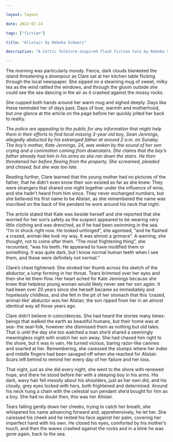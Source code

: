 ```yaml
---

layout: layout

date: 2022-07-14

tags: ["fiction"]

title: "Alistair by Rebeka Schwarz"

description: "A Celtic folklore-inspired flash fiction tale by Rebeka Schwarz"

---
```



The morning was particularly moody. Fierce, dark clouds blanketed the island threatening a downpour as Clare sat at her kitchen table flicking through the local newspaper. She sipped on a steaming mug of sweet, milky tea as the wind rattled the windows, and through the gloom outside she could see the sea dancing in the air as it crashed against the mossy rocks. 

She cupped both hands around her warm mug and sighed deeply. Days like these reminded her of days past. Days of love, warmth and motherhood, but one glance at the article on the page before her quickly jolted her back to reality. 

*The police are appealing to the public for any information that might help them in their efforts to find local missing 3-year old boy, Sean Jennings, allegedly abducted by his estranged father at around 2 a.m. on Sunday. The boy’s mother, Kate Jennings, 24, was woken by the sound of her son crying and a commotion coming from downstairs. She claims that the boy’s father already had him in his arms as she ran down the stairs. He then threatened her before fleeing from the property. She screamed, pleaded and chased, but she was too late.*

Reading further, Clare learned that the young mother had no pictures of the father, that he didn’t even know their son existed as far as she knew. They were strangers that shared one night together under the influence of wine, and she hadn’t heard from him since. They never exchanged numbers, but she believed his first name to be Alistair, as she remembered the name was inscribed on the back of the pendent he wore around his neck that night. 

The article stated that Kate was beside herself and she reported that she worried for her son’s safety as the suspect appeared to be wearing very little clothing and was drenched, as if he had been swimming in the sea. “I’m in shock right now. He looked unhinged”, she agonised, “and he flashed a crazed, animal-like look my way. It was almost a grimace”. A warning, she thought, not to come after them. “The most frightening thing”, she recounted, “was his teeth. He appeared to have modified them or something. It was quite dark, but I know normal human teeth when I see them, and these were definitely not normal.”

Clare’s chest tightened. She stroked her thumb across the sketch of the abductor, a lump forming in her throat. Tears brimmed over her eyes and then she let them flow. Her heart ached for Kate Jennings because she knew that helpless young woman would likely never see her son again. It had been over 20 years since she herself became so immediately and hopelessly childless, and she felt in the pit of her stomach that this ‘crazed, animal-like’ abductor was her Alistair, the son ripped from her in an almost identical way all those years ago. 

Clare didn’t believe in coincidences. She had heard the stories many times- beings that walked the earth as beautiful humans, but their home was at sea- the seal-folk, however she dismissed them as nothing but old tales. That is until the day she too watched a man she’d shared a seemingly meaningless night with snatch her son away. She had chased him right to the shore, but it was in vain. He turned vicious, baring razor-like canines and snarled at her. Remembering, she caressed the stumps where her index and middle fingers had been savaged off when she reached for Alistair. Scars left behind to remind her every day of her failure and her loss. 

That night, just as she did every night, she went to the shore with renewed hope, and there he stood before her with a sleeping boy in his arms. His dark, wavy hair fell messily about his shoulders, just as her own did, and his cloudy, grey eyes locked with hers, both frightened and determined. Around his neck hung a chain with the celestial sun pendant she’d bought for him as a boy. She had no doubt then, this was her Alistair. 

Tears falling gently down her cheeks, trying to catch her breath, she whispered his name advancing forward and, apprehensively, he let her. She caressed his cheek and he rested his face against her palm, covering her imperfect hand with his own. He closed his eyes, comforted by his mother’s touch, and then the waves crashed against the rocks and in a blink he was gone again, back to the sea. 







